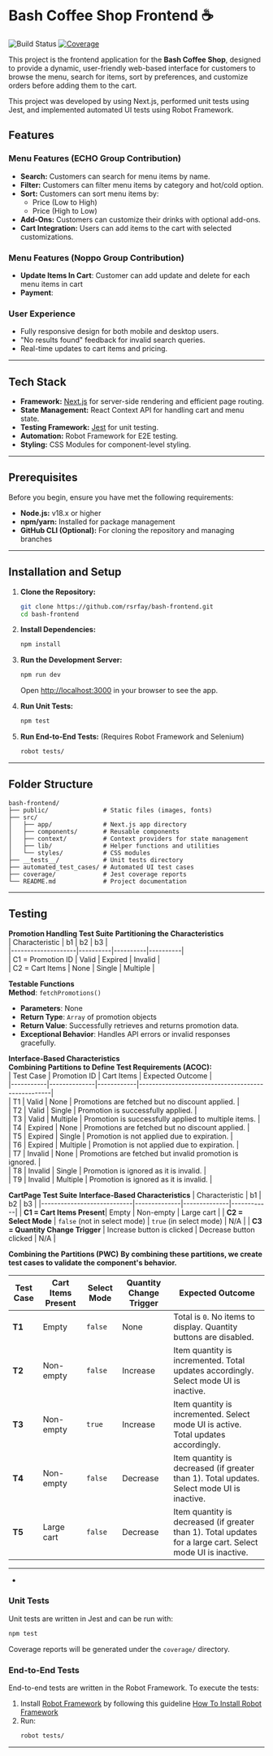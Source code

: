 # Bash Coffee Shop Frontend ☕️
![Build Status](https://github.com/rsrfay/Bash-Frontend/actions/workflows/webpack.yml/badge.svg) 
[![Coverage](https://img.shields.io/badge/Coverage-97%25-brightgreen.svg)](https://github.com/rsrfay/Bash-Frontend/blob/f5cdda.../README.md)

This project is the frontend application for the **Bash Coffee Shop**, designed to provide a dynamic, user-friendly web-based interface for customers to browse the menu, search for items, sort by preferences, and customize orders before adding them to the cart.

This project was developed by using Next.js, performed unit tests using Jest, and implemented automated UI tests using Robot Framework.

## Features

### Menu Features (ECHO Group Contribution)
- **Search:** Customers can search for menu items by name.
- **Filter:** Customers can filter menu items by category and hot/cold option.
- **Sort:** Customers can sort menu items by:
  - Price (Low to High)
  - Price (High to Low)
- **Add-Ons:** Customers can customize their drinks with optional add-ons.
- **Cart Integration:** Users can add items to the cart with selected customizations.

### Menu Features (Noppo Group Contribution)
- **Update Items In Cart**: Customer can add update and delete for each menu items in cart
- **Payment**:

### User Experience
- Fully responsive design for both mobile and desktop users.
- "No results found" feedback for invalid search queries.
- Real-time updates to cart items and pricing.

---

## Tech Stack
- **Framework:** [Next.js](https://nextjs.org/) for server-side rendering and efficient page routing.
- **State Management:** React Context API for handling cart and menu state.
- **Testing Framework:** [Jest](https://jestjs.io/) for unit testing.
- **Automation:** Robot Framework for E2E testing.
- **Styling:** CSS Modules for component-level styling.

---

## Prerequisites

Before you begin, ensure you have met the following requirements:
- **Node.js:** v18.x or higher
- **npm/yarn:** Installed for package management
- **GitHub CLI (Optional):** For cloning the repository and managing branches

---

## Installation and Setup

1. **Clone the Repository:**
   ```bash
   git clone https://github.com/rsrfay/bash-frontend.git
   cd bash-frontend
   ```

2. **Install Dependencies:**
   ```bash
   npm install
   ```

3. **Run the Development Server:**
   ```bash
   npm run dev
   ```
   Open [http://localhost:3000](http://localhost:3000) in your browser to see the app.

4. **Run Unit Tests:**
   ```bash
   npm test
   ```

5. **Run End-to-End Tests:**
   (Requires Robot Framework and Selenium)
   ```bash
   robot tests/
   ```

---

## Folder Structure

```
bash-frontend/
├── public/               # Static files (images, fonts)
├── src/
│   ├── app/              # Next.js app directory
│   ├── components/       # Reusable components
│   ├── context/          # Context providers for state management
│   ├── lib/              # Helper functions and utilities
│   └── styles/           # CSS modules
├── __tests__/            # Unit tests directory
├── automated_test_cases/ # Automated UI test cases
├── coverage/             # Jest coverage reports
└── README.md             # Project documentation
```

---

## Testing
**Promotion Handling Test Suite**
**Partitioning the Characteristics**  
| Characteristic    | b1       | b2       | b3       |  
|--------------------|----------|----------|----------|  
| C1 = Promotion ID | Valid    | Expired  | Invalid  |  
| C2 = Cart Items   | None     | Single   | Multiple |  

**Testable Functions**  
**Method**: `fetchPromotions()`  
- **Parameters**: None  
- **Return Type**: `Array` of promotion objects  
- **Return Value**: Successfully retrieves and returns promotion data.  
- **Exceptional Behavior**: Handles API errors or invalid responses gracefully.  


**Interface-Based Characteristics**  
**Combining Partitions to Define Test Requirements (ACOC):**  
| Test Case | Promotion ID | Cart Items | Expected Outcome                                   |  
|-----------|--------------|------------|---------------------------------------------------|  
| T1        | Valid        | None       | Promotions are fetched but no discount applied.   |  
| T2        | Valid        | Single     | Promotion is successfully applied.                |  
| T3        | Valid        | Multiple   | Promotion is successfully applied to multiple items. |  
| T4        | Expired      | None       | Promotions are fetched but no discount applied.   |  
| T5        | Expired      | Single     | Promotion is not applied due to expiration.       |  
| T6        | Expired      | Multiple   | Promotion is not applied due to expiration.       |  
| T7        | Invalid      | None       | Promotions are fetched but invalid promotion is ignored. |  
| T8        | Invalid      | Single     | Promotion is ignored as it is invalid.            |  
| T9        | Invalid      | Multiple   | Promotion is ignored as it is invalid.            |  


**CartPage Test Suite**
**Interface-Based Characteristics**
| Characteristic             | b1           | b2           | b3         |
|----------------------------|--------------|--------------|------------|
| **C1 = Cart Items Present**| Empty        | Non-empty    | Large cart |
| **C2 = Select Mode**       | `false` (not in select mode) | `true` (in select mode) | N/A |
| **C3 = Quantity Change Trigger** | Increase button is clicked | Decrease button clicked | N/A |


**Combining the Partitions (PWC)**
**By combining these partitions, we create test cases to validate the component's behavior.**

| Test Case | Cart Items Present | Select Mode | Quantity Change Trigger | Expected Outcome |
|-----------|--------------------|-------------|-------------------------|------------------|
| **T1**    | Empty              | `false`     | None                    | Total is `0`. No items to display. Quantity buttons are disabled. |
| **T2**    | Non-empty          | `false`     | Increase                | Item quantity is incremented. Total updates accordingly. Select mode UI is inactive. |
| **T3**    | Non-empty          | `true`      | Increase                | Item quantity is incremented. Select mode UI is active. Total updates accordingly. |
| **T4**    | Non-empty          | `false`     | Decrease                | Item quantity is decreased (if greater than 1). Total updates. Select mode UI is inactive. |
| **T5**    | Large cart         | `false`     | Decrease                | Item quantity is decreased (if greater than 1). Total updates for a large cart. Select mode UI is inactive. |

---


-


### Unit Tests
Unit tests are written in Jest and can be run with:
```bash
npm test
```
Coverage reports will be generated under the `coverage/` directory.

### End-to-End Tests
End-to-end tests are written in the Robot Framework. To execute the tests:
1. Install [Robot Framework](https://robotframework.org/) by following this guideline [How To Install Robot Framework](https://docs.robotframework.org/docs/getting_started/testing)
2. Run:
   ```bash
   robot tests/
   ```

---
